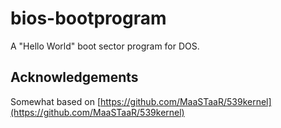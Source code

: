 # bios-bootprogram

A "Hello World" boot sector program for DOS.

## Acknowledgements

Somewhat based on [https://github.com/MaaSTaaR/539kernel](https://github.com/MaaSTaaR/539kernel)